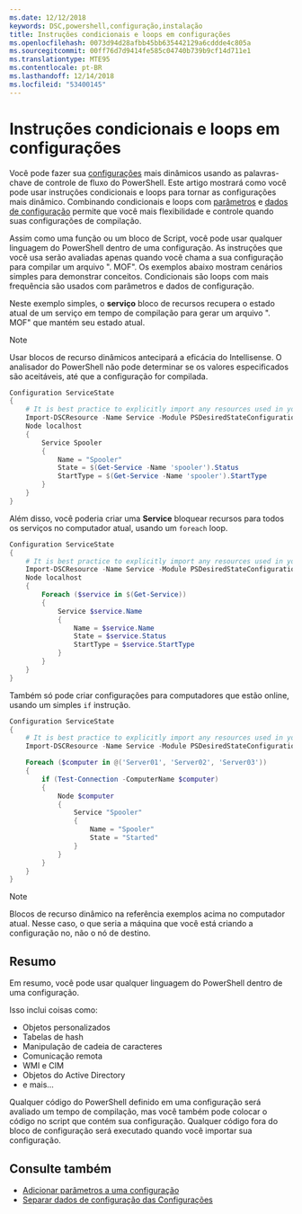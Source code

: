 ```yaml
---
ms.date: 12/12/2018
keywords: DSC,powershell,configuração,instalação
title: Instruções condicionais e loops em configurações
ms.openlocfilehash: 0073d94d28afbb45bb635442129a6cddde4c805a
ms.sourcegitcommit: 00ff76d7d9414fe585c04740b739b9cf14d711e1
ms.translationtype: MTE95
ms.contentlocale: pt-BR
ms.lasthandoff: 12/14/2018
ms.locfileid: "53400145"
---
```

# <a name="conditional-statements-and-loops-in-configurations"></a>Instruções condicionais e loops em configurações

Você pode fazer sua [configurações](configurations.md) mais dinâmicos usando as palavras-chave de controle de fluxo do PowerShell. Este artigo mostrará como você pode usar instruções condicionais e loops para tornar as configurações mais dinâmico. Combinando condicionais e loops com [parâmetros](add-parameters-to-a-configuration.md) e [dados de configuração](configData.md) permite que você mais flexibilidade e controle quando suas configurações de compilação.

Assim como uma função ou um bloco de Script, você pode usar qualquer linguagem do PowerShell dentro de uma configuração. As instruções que você usa serão avaliadas apenas quando você chama a sua configuração para compilar um arquivo ". MOF". Os exemplos abaixo mostram cenários simples para demonstrar conceitos. Condicionais são loops com mais frequência são usados com parâmetros e dados de configuração.

Neste exemplo simples, o **serviço** bloco de recursos recupera o estado atual de um serviço em tempo de compilação para gerar um arquivo ". MOF" que mantém seu estado atual.

> [!NOTE]
> Usar blocos de recurso dinâmicos antecipará a eficácia do Intellisense. O analisador do PowerShell não pode determinar se os valores especificados são aceitáveis, até que a configuração for compilada.

```powershell
Configuration ServiceState
{
    # It is best practice to explicitly import any resources used in your Configurations.
    Import-DSCResource -Name Service -Module PSDesiredStateConfiguration
    Node localhost
    {
        Service Spooler
        {
            Name = "Spooler"
            State = $(Get-Service -Name 'spooler').Status
            StartType = $(Get-Service -Name 'spooler').StartType
        }
    }
}
```

Além disso, você poderia criar uma **Service** bloquear recursos para todos os serviços no computador atual, usando um `foreach` loop.

```powershell
Configuration ServiceState
{
    # It is best practice to explicitly import any resources used in your Configurations.
    Import-DSCResource -Name Service -Module PSDesiredStateConfiguration
    Node localhost
    {
        Foreach ($service in $(Get-Service))
        {
            Service $service.Name
            {
                Name = $service.Name
                State = $service.Status
                StartType = $service.StartType
            }
        }
    }
}
```

Também só pode criar configurações para computadores que estão online, usando um simples `if` instrução.

```powershell
Configuration ServiceState
{
    # It is best practice to explicitly import any resources used in your Configurations.
    Import-DSCResource -Name Service -Module PSDesiredStateConfiguration

    Foreach ($computer in @('Server01', 'Server02', 'Server03'))
    {
        if (Test-Connection -ComputerName $computer)
        {
            Node $computer
            {
                Service "Spooler"
                {
                    Name = "Spooler"
                    State = "Started"
                }
            }
        }
    }
}
```

> [!NOTE]
> Blocos de recurso dinâmico na referência exemplos acima no computador atual. Nesse caso, o que seria a máquina que você está criando a configuração no, não o nó de destino.

<!---
Mention Get-DSCConfigurationFromSystem
-->

## <a name="summary"></a>Resumo

Em resumo, você pode usar qualquer linguagem do PowerShell dentro de uma configuração.

Isso inclui coisas como:

- Objetos personalizados
- Tabelas de hash
- Manipulação de cadeia de caracteres
- Comunicação remota
- WMI e CIM
- Objetos do Active Directory
- e mais...

Qualquer código do PowerShell definido em uma configuração será avaliado um tempo de compilação, mas você também pode colocar o código no script que contém sua configuração. Qualquer código fora do bloco de configuração será executado quando você importar sua configuração.

## <a name="see-also"></a>Consulte também

- [Adicionar parâmetros a uma configuração](add-parameters-to-a-configuration.md)
- [Separar dados de configuração das Configurações](configData.md)
